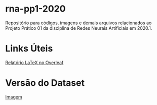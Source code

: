 # rna-pp1-2020
Repositório para códigos, imagens e demais arquivos relacionados ao Projeto Prático 01 da disciplina de Redes Neurais Artificiais em 2020.1.

# Links Úteis

[Relatório LaTeX no Overleaf](https://pt.overleaf.com/7971632445grqrdnkdgnxn)

# Versão do Dataset
[Imagem](https://imgur.com/dIQlLd4)

